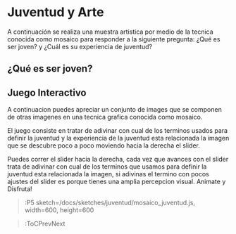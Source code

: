 # Juventud y Arte

A continuación se realiza una muestra artistica por medio de la tecnica conocida como mosaico para responder a la siguiente pregunta: ¿Qué es ser joven? y ¿Cuál es su experiencia de juventud?
## ¿Qué es ser joven?

## Juego Interactivo


A continuacion puedes apreciar un conjunto de images que se componen de otras imagenes en una tecnica grafica conocida como mosaico. 

El juego consiste en tratar de adivinar con cual de los terminos usados para definir la juventud y la experiencia de la juventud esta relacionada la imagen que se descubre poco a poco moviendo hacia la derecha el slider.

Puedes correr el slider hacia la derecha, cada vez que avances con el slider trata de adivinar con cual de los terminos que usamos para definir la juventud esta relacionada la imagen, si adivinas el termino con pocos ajustes del slider es porque tienes una amplia percepcion visual. Animate y Disfruta!




> :P5 sketch=/docs/sketches/juventud/mosaico_juventud.js, width=600, height=600




> :ToCPrevNext